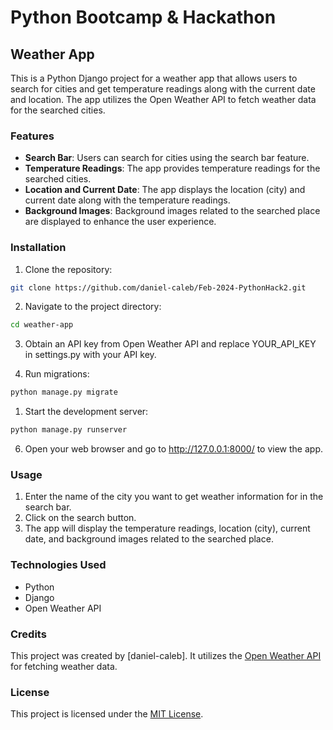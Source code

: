 # Python Bootcamp & Hackathon

## Weather App

This is a Python Django project for a weather app that allows users to search for cities and get temperature readings along with the current date and location. The app utilizes the Open Weather API to fetch weather data for the searched cities.

### Features

- **Search Bar**: Users can search for cities using the search bar feature.
- **Temperature Readings**: The app provides temperature readings for the searched cities.
- **Location and Current Date**: The app displays the location (city) and current date along with the temperature readings.
- **Background Images**: Background images related to the searched place are displayed to enhance the user experience.

### Installation

1. Clone the repository:

```bash
git clone https://github.com/daniel-caleb/Feb-2024-PythonHack2.git
```

2. Navigate to the project directory:

```bash
cd weather-app
```

3. Obtain an API key from Open Weather API and replace YOUR_API_KEY in settings.py with your API key.


4. Run migrations:

```bash
python manage.py migrate
```

1. Start the development server:

```bash
python manage.py runserver
```

6. Open your web browser and go to http://127.0.0.1:8000/ to view the app.


### Usage

1. Enter the name of the city you want to get weather information for in the search bar.
2. Click on the search button.
3. The app will display the temperature readings, location (city), current date, and background images related to the searched place.

### Technologies Used
- Python
- Django
- Open Weather API

### Credits

This project was created by [daniel-caleb]. It utilizes the [Open Weather API](https://openweathermap.org/api) for fetching weather data.

### License
This project is licensed under the [MIT License](LICENSE.txt).
